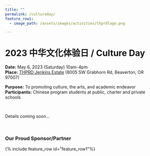 ```yaml
---
title: ""
permalink: /cultureday/
feature_row1:
  - image_path: /assets/images/activities/thprdlogo.png

---
```


# 2023 中华文化体验日 / Culture Day

**Date:** May 6, 2023 (Saturday) 10am-4pm  
**Place:** [THPRD Jenkins Estate](https://www.thprd.org/facilities/historic/jenkins-estate) (8005 SW Grabhorn Rd, Beaverton, OR 97007)  

**Purpose:** To promoting culture, the arts, and academic endeavor  
**Participants:** Chinese program students at public, charter and private schools  

<br>

Details coming soon...

<br>

### Our Proud Sponsor/Partner

{% include feature_row id="feature_row1"%}
